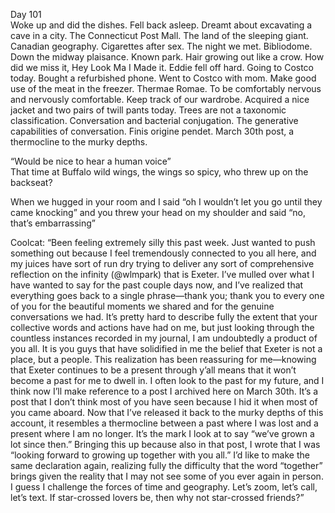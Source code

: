 Day 101  
Woke up and did the dishes. Fell back asleep. Dreamt about excavating a cave in a city. The Connecticut Post Mall. The land of the sleeping giant. Canadian geography. Cigarettes after sex. The night we met. Bibliodome. Down the midway plaisance. Known park. Hair growing out like a crow. How did we miss it, Hey Look Ma I Made it. Eddie fell off hard. Going to Costco today. Bought a refurbished phone. Went to Costco with mom. Make good use of the meat in the freezer. Thermae Romae. To be comfortably nervous and nervously comfortable. Keep track of our wardrobe. Acquired a nice jacket and two pairs of twill pants today. Trees are not a taxonomic classification. Conversation and bacterial conjugation. The generative capabilities of conversation. Finis origine pendet. March 30th post, a thermocline to the murky depths. 

“Would be nice to hear a human voice”  
That time at Buffalo wild wings, the wings so spicy, who threw up on the backseat?

When we hugged in your room and I said “oh I wouldn’t let you go until they came knocking” and you threw your head on my shoulder and said “no, that’s embarrassing”

Coolcat: “Been feeling extremely silly this past week. Just wanted to push something out because I feel tremendously connected to you all here, and my juices have sort of run dry trying to deliver any sort of comprehensive reflection on the infinity (@wlmpark) that is Exeter. I’ve mulled over what I have wanted to say for the past couple days now, and I’ve realized that everything goes back to a single phrase—thank you; thank you to every one of you for the beautiful moments we shared and for the genuine conversations we had. It’s pretty hard to describe fully the extent that your collective words and actions have had on me, but just looking through the countless instances recorded in my journal, I am undoubtedly a product of you all. It is you guys that have solidified in me the belief that Exeter is not a place, but a people. This realization has been reassuring for me—knowing that Exeter continues to be a present through y’all means that it won’t become a past for me to dwell in. I often look to the past for my future, and I think now I’ll make reference to a post I archived here on March 30th. It’s a post that I don’t think most of you have seen because I hid it when most of you came aboard. Now that I’ve released it back to the murky depths of this account, it resembles a thermocline between a past where I was lost and a present where I am no longer. It’s the mark I look at to say “we’ve grown a lot since then.” Bringing this up because also in that post, I wrote that I was “looking forward to growing up together with you all.” I’d like to make the same declaration again, realizing fully the difficulty that the word “together” brings given the reality that I may not see some of you ever again in person. I guess I challenge the forces of time and geography. Let’s zoom, let’s call, let’s text. If star-crossed lovers be, then why not star-crossed friends?”
